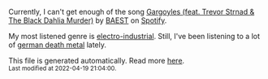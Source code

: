 
  Currently, I can't get enough of the song <a href="https://open.spotify.com/track/20et7LyTQ3ga6EfL6ffgED">Gargoyles (feat. Trevor Strnad & The Black Dahlia Murder)</a> by <a href="https://open.spotify.com/artist/4UtjZRQc6qXhAd1kqyLvqp">BAEST</a> on <a href="https://open.spotify.com/user/9qz2xtkur2fengfsdcq8dd907?si=kq2SVrUkSNe0z1NJjpt7kg">Spotify</a>.

  My most listened genre is <a href="https://duckduckgo.com/?q=electro-industrial music">electro-industrial</a>.
  Still, I've been listening to a lot of <a href="https://duckduckgo.com/?q=german death metal music">german death metal</a> lately.

  This file is generated automatically. Read more <a href="https://github.com/CodeF0x/CodeF0x/blob/master/IMPORTANT.md">here</a>.
  <br>
  <sub>Last modified at 2022-04-19 21:04:00.</sub>
  